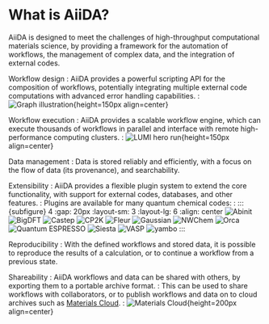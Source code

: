 # What is AiiDA?

AiiDA is designed to meet the challenges of high-throughput computational materials science, by providing a framework for the automation of workflows, the management of complex data, and the integration of external codes.

Workflow design
: AiiDA provides a powerful scripting API for the composition of workflows, potentially integrating multiple external code computations with advanced error handling capabilities.
: ![Graph illustration](_static/aiida/illustration_graph.png){height=150px align=center}

Workflow execution
: AiiDA provides a scalable workflow engine, which can execute thousands of workflows in parallel and interface with remote high-performance computing clusters.
: ![LUMI hero run](_static/aiida/graph_lumi_her_run.png "55704 Quantum ESPRESSO calculations run on LUMI-C"){height=150px align=center}

Data management
: Data is stored reliably and efficiently, with a focus on the flow of data (its provenance), and searchability.

Extensibility
: AiiDA provides a flexible plugin system to extend the core functionality, with support for external codes, databases, and other features.
: Plugins are available for many quantum chemical codes:
: :::{subfigure} 4
  :gap: 20px
  :layout-sm: 3
  :layout-lg: 6
  :align: center
  ![Abinit](_static/software_logos/abinit.svg)
  ![BigDFT](_static/software_logos/bigdft.png)
  ![Castep](_static/software_logos/castep.png)
  ![CP2K](_static/software_logos/cp2k.png)
  ![Fleur](_static/software_logos/fleur.png)
  ![Gaussian](_static/software_logos/gaussian.jpg)
  ![NWChem](_static/software_logos/nwchem.png)
  ![Orca](_static/software_logos/orca.png)
  ![Quantum ESPRESSO](_static/software_logos/quantumespresso.png)
  ![Siesta](_static/software_logos/siesta.png)
  ![VASP](_static/software_logos/vasp.png)
  ![yambo](_static/software_logos/yambo.png)
  :::

Reproducibility
: With the defined workflows and stored data, it is possible to reproduce the results of a calculation, or to continue a workflow from a previous state.

Shareability
: AiiDA workflows and data can be shared with others, by exporting them to a portable archive format.
: This can be used to share workflows with collaborators, or to publish workflows and data on to cloud archives such as [Materials Cloud](https://www.materialscloud.org/).
: ![Materials Cloud](_static/aiida/mat_cloud_circle.png){height=200px align=center}
